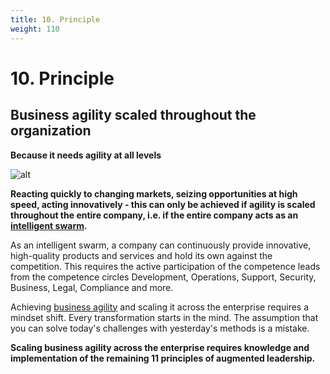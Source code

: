 ```yaml
---
title: 10. Principle
weight: 110
---
```


# 10. Principle

## Business agility scaled throughout the organization

**Because it needs agility at all levels**

![alt](../images/10-principle-1800x1350-1-1024x768.webp)

**Reacting quickly to changing markets, seizing opportunities at high speed, acting innovatively - this can only be achieved if agility is scaled throughout the entire company, i.e. if the entire company acts as an [intelligent swarm](https://rosho.world/en/leadership/the-augmented-leadership-manifesto/).**

As an intelligent swarm, a company can continuously provide innovative, high-quality products and services and hold its own against the competition. This requires the active participation of the competence leads from the competence circles Development, Operations, Support, Security, Business, Legal, Compliance and more.

Achieving [business agility](https://rosho.world/en/safe/safe-advantages/) and scaling it across the enterprise requires a mindset shift. Every transformation starts in the mind. The assumption that you can solve today's challenges with yesterday's methods is a mistake.

**Scaling business agility across the enterprise requires knowledge and implementation of the remaining 11 principles of augmented leadership.**

